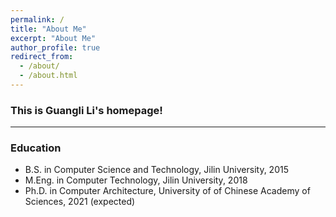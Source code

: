 ```yaml
---
permalink: /
title: "About Me"
excerpt: "About Me"
author_profile: true
redirect_from: 
  - /about/
  - /about.html
---
```


### This is Guangli Li's homepage!
------------

### Education
* B.S. in Computer Science and Technology, Jilin University, 2015
* M.Eng. in Computer Technology, Jilin University, 2018
* Ph.D. in Computer Architecture, University of of Chinese Academy of Sciences, 2021 (expected)

